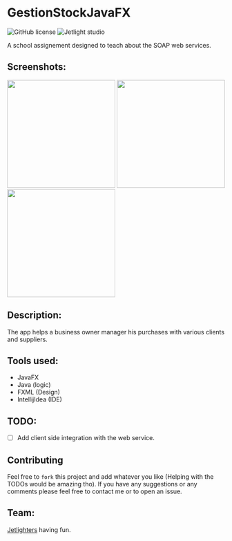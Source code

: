 # GestionStockJavaFX

![GitHub license](https://img.shields.io/github/license/oussamabonnor1/BrainPowerApp.svg)
![Jetlight studio](https://img.shields.io/badge/Made%20by-Jetlight%20studio-blue.svg?color=082544)

A school assignement designed to teach about the SOAP web services.

## Screenshots:
<img src="Screenshots/loginGif.gif" width = "250"/> <img src="Screenshots/playGif.gif" width = "250"/>  <img src="Screenshots/leaderboardGif.gif" width="250"/>

## Description:
The app helps a business owner manager his purchases with various clients and suppliers.

## Tools used:
* JavaFX
* Java (logic)
* FXML (Design)
* IntellijIdea (IDE)


## TODO:
- [ ] Add client side integration with the web service.

## Contributing
Feel free to `fork` this project and add whatever you like (Helping with the TODOs would be amazing tho). If you have any suggestions or any comments please feel free to contact me or to open an issue.

## Team:
[Jetlighters](https://github.com/JetLightStudio) having fun.
